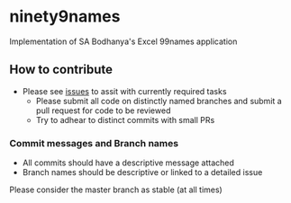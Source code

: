 # ninety9names
Implementation of SA Bodhanya's Excel 99names application  


## How to contribute
- Please see [issues](https://github.com/thameezb/ninety9names/issues/) to assit with currently required tasks
    -   Please submit all code on distinctly named branches and submit a pull request for code to be         reviewed
    - Try to adhear to distinct commits with small PRs 
 
### Commit messages and Branch names
- All commits should have a descriptive message attached 
- Branch names should be descriptive or linked to a detailed issue 

 Please consider the master branch as stable (at all times)
